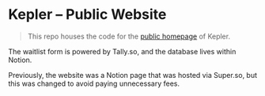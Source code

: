 # Kepler – Public Website

> This repo houses the code for the [public homepage](https://getkepler.live) of Kepler.

The waitlist form is powered by Tally.so, and the database lives within Notion.

Previously, the website was a Notion page that was hosted via Super.so, but this was changed to avoid paying unnecessary fees.
